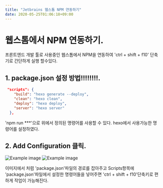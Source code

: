 ```yaml
---
title: "Jetbrains 웹스톰 NPM 연동하기"
date: 2020-05-25T01:06:18+09:00
---
```


# 웹스톰에서 NPM 연동하기.
프론트엔드 개발 툴로 사용중인 웹스톰에서 NPM을 연동하여 'ctrl + shift + f10' 단축기로 간단하게 실행 할수있다.

## 1. package.json 설정 방법!!!!!!!!.
```json
 "scripts": {
    "build": "hexo generate --deploy",
    "clean": "hexo clean",
    "deploy": "hexo deploy",
    "server": "hexo server"
  },
```
'npm run ***'으로 위에서 정의된 명령어를 사용할 수 있다. hexo에서 사용가능한 명령어를 설정하였다.

## 2. Add Configuration 클릭.
 ![Example image](/images/addConf.PNG)
 ![Example image](/images/addConf2.PNG)
 
 
 이미지에서 처럼 'package.json'파일의 경로를 잡아주고 Scripts항목에 'package.json'파일에서 설정한 명령어들을 넣어주면 
 'ctrl + shift + f10'단축키로 편하게 작업이 가능해진다. 